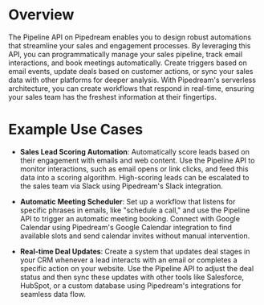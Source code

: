 # Overview

The Pipeline API on Pipedream enables you to design robust automations that streamline your sales and engagement processes. By leveraging this API, you can programmatically manage your sales pipeline, track email interactions, and book meetings automatically. Create triggers based on email events, update deals based on customer actions, or sync your sales data with other platforms for deeper analysis. With Pipedream's serverless architecture, you can create workflows that respond in real-time, ensuring your sales team has the freshest information at their fingertips.

# Example Use Cases

- **Sales Lead Scoring Automation**: Automatically score leads based on their engagement with emails and web content. Use the Pipeline API to monitor interactions, such as email opens or link clicks, and feed this data into a scoring algorithm. High-scoring leads can be escalated to the sales team via Slack using Pipedream's Slack integration.

- **Automatic Meeting Scheduler**: Set up a workflow that listens for specific phrases in emails, like "schedule a call," and use the Pipeline API to trigger an automatic meeting booking. Connect with Google Calendar using Pipedream's Google Calendar integration to find available slots and send calendar invites without manual intervention.

- **Real-time Deal Updates**: Create a system that updates deal stages in your CRM whenever a lead interacts with an email or completes a specific action on your website. Use the Pipeline API to adjust the deal status and then sync these updates with other tools like Salesforce, HubSpot, or a custom database using Pipedream's integrations for seamless data flow.
